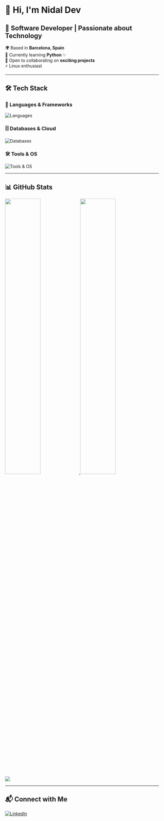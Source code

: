 # 👋 Hi, I'm Nidal Dev  

## 🚀 Software Developer | Passionate about Technology  

🌍 Based in **Barcelona, Spain**  
🧠 Currently learning **Python** ✨  
🤝 Open to collaborating on **exciting projects**  
⚡ Linux enthusiast  

---

## 🛠️ Tech Stack  

### 🚀 Languages & Frameworks  
<p align="left">
  <img src="https://skillicons.dev/icons?i=html,css,js,java,python" alt="Languages" />
</p>

### 🗄️ Databases & Cloud  
<p align="left">
  <img src="https://skillicons.dev/icons?i=postgres,sqlite" alt="Databases" />
</p>

### 🛠️ Tools & OS  
<p align="left">
  <img src="https://skillicons.dev/icons?i=linux,windows,vscode,git" alt="Tools & OS" />
</p>

---

## 📊 GitHub Stats  

<p align="left">
  <a href="https://github.com/nidaaldev">
    <img width="48%" src="https://github-readme-stats.vercel.app/api?username=nidaaldev&show_icons=true&theme=radical" />
    <img width="48%" src="https://github-readme-streak-stats.herokuapp.com/?user=nidaaldev&theme=radical" />
  </a>
</p>

<p align="left">
  <a href="https://github.com/nidaaldev">
    <img src="https://github-readme-stats.vercel.app/api/top-langs/?username=nidaaldev&layout=compact&theme=radical" />
  </a>
</p>

---

## 📬 Connect with Me  

<p align="left">
  <a href="https://www.linkedin.com/in/nidal-lahlou/" target="_blank">
    <img src="https://img.shields.io/badge/LinkedIn-blue?style=for-the-badge&logo=linkedin" alt="LinkedIn" />
  </a>
</p>
